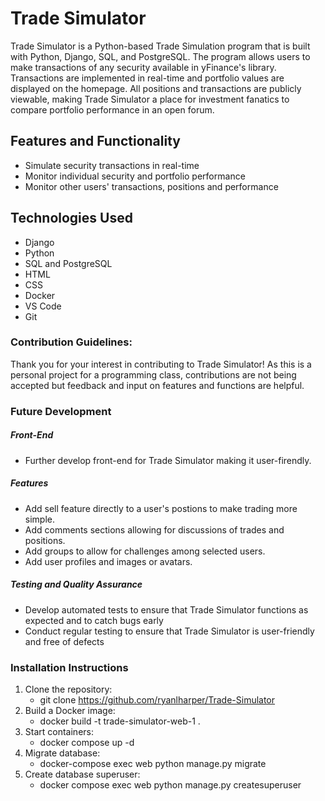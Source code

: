 # Trade Simulator
Trade Simulator is a Python-based Trade Simulation program that is built with Python, Django, SQL, and PostgreSQL. The program allows users to make transactions of any security available in yFinance's library. Transactions are implemented in real-time and portfolio values are displayed on the homepage. All positions and transactions are publicly viewable, making Trade Simulator a place for investment fanatics to compare portfolio performance in an open forum. 

## Features and Functionality
- Simulate security transactions in real-time
- Monitor individual security and portfolio performance
- Monitor other users' transactions, positions and performance

## Technologies Used
- Django
- Python
- SQL and PostgreSQL
- HTML
- CSS
- Docker
- VS Code
- Git

### Contribution Guidelines: 
Thank you for your interest in contributing to Trade Simulator! As this is a personal project for a programming class, contributions are not being accepted but feedback and input on features and functions are helpful. 

### Future Development
##### Front-End 
- Further develop front-end for Trade Simulator making it user-firendly. 
##### Features
- Add sell feature directly to a user's postions to make trading more simple. 
- Add comments sections allowing for discussions of trades and positions.
- Add groups to allow for challenges among selected users. 
- Add user profiles and images or avatars. 
##### Testing and Quality Assurance
- Develop automated tests to ensure that Trade Simulator functions as expected and to catch bugs early
- Conduct regular testing to ensure that Trade Simulator is user-friendly and free of defects

### Installation Instructions
1. Clone the repository: 
	- git clone https://github.com/ryanlharper/Trade-Simulator
2. Build a Docker image:
	- docker build -t trade-simulator-web-1 .
3. Start containers: 
	- docker compose up -d
4. Migrate database: 
	- docker-compose exec web python manage.py migrate
5. Create database superuser: 
	- docker compose exec web python manage.py createsuperuser
